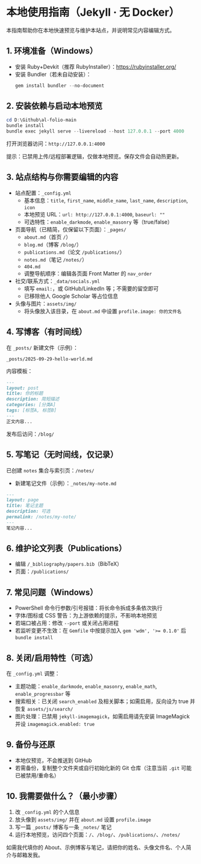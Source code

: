 # 本地使用指南（Jekyll · 无 Docker）

本指南帮助你在本地快速预览与维护本站点，并说明常见内容编辑方式。

## 1. 环境准备（Windows）

- 安装 Ruby+Devkit（推荐 RubyInstaller）：https://rubyinstaller.org/
- 安装 Bundler（若未自动安装）：
  ```powershell
  gem install bundler --no-document
  ```

## 2. 安装依赖与启动本地预览

```powershell
cd D:\Github\al-folio-main
bundle install
bundle exec jekyll serve --livereload --host 127.0.0.1 --port 4000
```

打开浏览器访问：`http://127.0.0.1:4000`

提示：已禁用上传/远程部署逻辑，仅做本地预览。保存文件会自动热更新。

## 3. 站点结构与你需要编辑的内容

- 站点配置：`_config.yml`
  - 基本信息：`title`, `first_name`, `middle_name`, `last_name`, `description`, `icon`
  - 本地预览 URL：`url: http://127.0.0.1:4000`, `baseurl: ""`
  - 可选特性：`enable_darkmode`, `enable_masonry` 等（true/false）
- 页面导航（已精简，仅保留以下页面）：`_pages/`
  - `about.md`（首页 `/`）
  - `blog.md`（博客 `/blog/`）
  - `publications.md`（论文 `/publications/`）
  - `notes.md`（笔记 `/notes/`）
  - `404.md`
  - 调整导航顺序：编辑各页面 Front Matter 的 `nav_order`
- 社交/联系方式：`_data/socials.yml`
  - 填写 `email:`，或 GitHub/LinkedIn 等；不需要的留空即可
  - 已移除他人 Google Scholar 等占位信息
- 头像与图片：`assets/img/`
  - 将头像放入该目录，在 `about.md` 中设置 `profile.image: 你的文件名`

## 4. 写博客（有时间线）

在 `_posts/` 新建文件（示例）：

```
_posts/2025-09-29-hello-world.md
```

内容模板：

```markdown
---
layout: post
title: 你的标题
description: 简短描述
categories: [分类A]
tags: [标签A, 标签B]
---
正文内容...
```

发布后访问：`/blog/`

## 5. 写笔记（无时间线，仅记录）

已创建 `notes` 集合与索引页：`/notes/`

- 新建笔记文件（示例）：`_notes/my-note.md`

```markdown
---
layout: page
title: 笔记主题
description: 可选
permalink: /notes/my-note/
---
笔记内容...
```

## 6. 维护论文列表（Publications）

- 编辑 `/_bibliography/papers.bib`（BibTeX）
- 页面：`/publications/`

## 7. 常见问题（Windows）

- PowerShell 命令行参数/引号报错：将长命令拆成多条依次执行
- 字体/图标或 CSS 警告：为上游依赖的提示，不影响本地预览
- 若端口被占用：修改 `--port` 或关闭占用进程
- 若监听变更不生效：在 `Gemfile` 中按提示加入 `gem 'wdm', '>= 0.1.0'` 后 `bundle install`

## 8. 关闭/启用特性（可选）

在 `_config.yml` 调整：

- 主题功能：`enable_darkmode`, `enable_masonry`, `enable_math`, `enable_progressbar` 等
- 搜索相关：已关闭 `search_enabled` 及相关脚本；如需启用，反向设为 true 并恢复 `assets/js/search/`
- 图片处理：已禁用 `jekyll-imagemagick`，如需启用请先安装 ImageMagick 并设 `imagemagick.enabled: true`

## 9. 备份与还原

- 本地仅预览，不会推送到 GitHub
- 若需备份，复制整个文件夹或自行初始化新的 Git 仓库（注意当前 `.git` 可能已被禁用/重命名）

## 10. 我需要做什么？（最小步骤）

1) 改 `_config.yml` 的个人信息
2) 放头像到 `assets/img/` 并在 `about.md` 设置 `profile.image`
3) 写一篇 `_posts/` 博客与一条 `_notes/` 笔记
4) 运行本地预览，访问四个页面：`/`、`/blog/`、`/publications/`、`/notes/`

如需我代填你的 About、示例博客与笔记，请把你的姓名、头像文件名、个人简介与邮箱发我。
